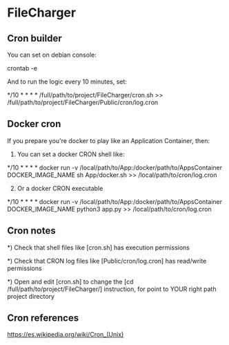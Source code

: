 # FileCharger

## Cron builder

You can set on debian console:

crontab -e

And to run the logic every 10 minutes, set:

*/10 * * * * /full/path/to/project/FileCharger/cron.sh >> /full/path/to/project/FileCharger/Public/cron/log.cron

## Docker cron

If you prepare you're docker to play like an Application Container, then:

1) You can set a docker CRON shell like:

*/10 * * * * docker run -v /local/path/to/App:/docker/path/to/AppsContainer DOCKER_IMAGE_NAME sh App/docker.sh >> /local/path/to/cron/log.cron

2) Or a docker CRON executable

*/10 * * * * docker run -v /local/path/to/App:/docker/path/to/AppsContainer DOCKER_IMAGE_NAME python3 app.py >> /local/path/to/cron/log.cron

## Cron notes

*) Check that shell files like [cron.sh] has execution permissions

*) Check that CRON log files like [Public/cron/log.cron] has read/write permissions

*) Open and edit [cron.sh] to change the [cd /full/path/to/project/FileCharger/] instruction, for point to YOUR right path project directory

## Cron references

https://es.wikipedia.org/wiki/Cron_(Unix)
